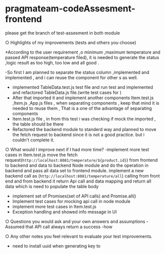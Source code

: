 # pragmateam-codeAssesment-frontend
please get the branch of test-assesment in both module

○ Highlights of my improvements (tests and others you choose)

*According to the user requirement ,o minimum ,maximum temperature and passed API response(temperature filed),
it is needed to generate the status ,logic result as too high, too low and all good .

-So first I am planned to  separate the status column <td> ,implemented and implemented <TableData> , and i can reuse the  <TableData> component 
for other  <td> s as well.
- implemented TableData.test.js  test file and run test and implemented and refactored TableData.js file.(write test cases for )
- After that imported it and implement another components Item.test.js ,Item.js ,App.js files , when separating components , 
keep that mind it is needed to reuse them , That is a one of the advantage of separating components
- Item.test.js file , in from this test i was checking if mock the imported <TableData> , the table should be there
- Refactored the backend module to standerd way and planned to move the fetch request to backend since it is not a good practice. 
but i couldn't complete it.


○ What would I improve next if I had more time?
-implement more test cases in Item.test.js
move the fetch request(`http://localhost:8081/temperature/${product.id}`) from frontend to backend and data to backend Node module and do the operation in backend and pass 
all data set to frontend module. implement a new backend call as (`http://localhost:8081/temperature/all`) calling from front end and 
from backend it return  Api call and data mapping 
and return all data which is need to populate the table body
- implement set of Promises(set of API calls) and  Promise.all() 
- Implement test cases for mocking api call  in node module
- implement more test cases in Item.test.js
- Exception handling and showed info message in UI


○ Questions you would ask and your own answers and assumptions
-Assumed that API call always return a success
-how 

○ Any other notes you feel relevant to evaluate your test improvements.
 - need to install uuid when generating key to <TableData>
